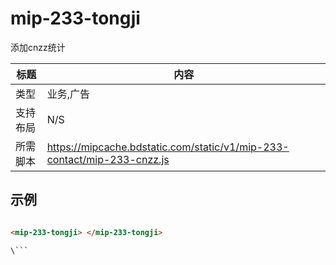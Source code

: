 # mip-233-tongji

添加cnzz统计

标题|内容
----|----
类型|业务,广告
支持布局|N/S
所需脚本|https://mipcache.bdstatic.com/static/v1/mip-233-contact/mip-233-cnzz.js

## 示例

```html

<mip-233-tongji> </mip-233-tongji>

\```



